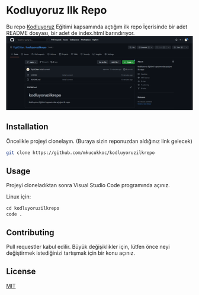 # Kodluyoruz Ilk Repo
Bu repo [Kodluyoruz](https://www.patika.dev/) Eğitimi kapsamında açtığım ilk repo İçerisinde bir adet README dosyası, bir adet de index.html barındırıyor.
![](https://github.com/YigitCittan/kodluyoruzilkrepo/blob/main/Figures/Figure1.PNG)


## Installation
Öncelikle projeyi clonelayın. (Buraya sizin reponuzdan aldığınız link gelecek)

```bash 
git clone https://github.com/mkucukkoc/kodluyoruzilkrepo
```
## Usage

Projeyi cloneladıktan sonra Visual Studio Code programında açınız.

Linux için:
```linux
cd kodluyoruzilkrepo
code .
```
## Contributing
Pull requestler kabul edilir. Büyük değişiklikler için, lütfen önce neyi değiştirmek istediğinizi tartışmak için bir konu açınız.
## License
[MIT](https://github.com/mkucukkoc/kodluyoruzilkrepo/blob/main/LICENSE)